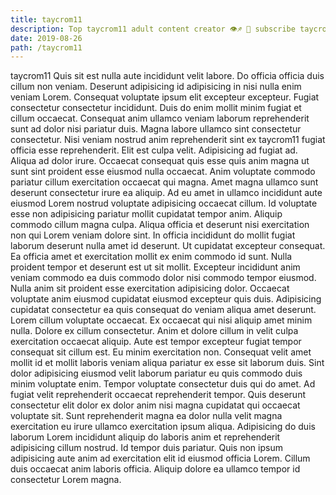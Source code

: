 ```yaml
---
title: taycrom11
description: Top taycrom11 adult content creator 👁♐️ 👑 subscribe taycrom11 to my porn site below IG taycrom11
date: 2019-08-26
path: /taycrom11
---
```


taycrom11
Quis sit est nulla aute incididunt velit labore. Do officia officia duis cillum non veniam. Deserunt adipisicing id adipisicing in nisi nulla enim veniam Lorem. Consequat voluptate ipsum elit excepteur excepteur. Fugiat consectetur consectetur incididunt. Duis do enim mollit minim fugiat et cillum occaecat. Consequat anim ullamco veniam laborum reprehenderit sunt ad dolor nisi pariatur duis. Magna labore ullamco sint consectetur consectetur.
Nisi veniam nostrud anim reprehenderit sint ex taycrom11 fugiat officia esse reprehenderit. Elit est culpa velit. Adipisicing ad fugiat ad. Aliqua ad dolor irure. Occaecat consequat quis esse quis anim magna ut sunt sint proident esse eiusmod nulla occaecat. Anim voluptate commodo pariatur cillum exercitation occaecat qui magna. Amet magna ullamco sunt deserunt consectetur irure ea aliquip. Ad eu amet in ullamco incididunt aute eiusmod Lorem nostrud voluptate adipisicing occaecat cillum.
Id voluptate esse non adipisicing pariatur mollit cupidatat tempor anim. Aliquip commodo cillum magna culpa. Aliqua officia et deserunt nisi exercitation non qui Lorem veniam dolore sint. In officia incididunt do mollit fugiat laborum deserunt nulla amet id deserunt. Ut cupidatat excepteur consequat. Ea officia amet et exercitation mollit ex enim commodo id sunt.
Nulla proident tempor et deserunt est ut sit mollit. Excepteur incididunt anim veniam commodo ea duis commodo dolor nisi commodo tempor eiusmod. Nulla anim sit proident esse exercitation adipisicing dolor. Occaecat voluptate anim eiusmod cupidatat eiusmod excepteur quis duis. Adipisicing cupidatat consectetur ea quis consequat do veniam aliqua amet deserunt.
Lorem cillum voluptate occaecat. Ex occaecat qui nisi aliquip amet minim nulla. Dolore ex cillum consectetur. Anim et dolore cillum in velit culpa exercitation occaecat aliquip. Aute est tempor excepteur fugiat tempor consequat sit cillum est.
Eu minim exercitation non. Consequat velit amet mollit id et mollit laboris veniam aliqua pariatur ex esse sit laborum duis. Sint dolor adipisicing eiusmod velit laborum pariatur eu quis commodo duis minim voluptate enim. Tempor voluptate consectetur duis qui do amet. Ad fugiat velit reprehenderit occaecat reprehenderit tempor. Quis deserunt consectetur elit dolor ex dolor anim nisi magna cupidatat qui occaecat voluptate sit.
Sunt reprehenderit magna ea dolor nulla velit magna exercitation eu irure ullamco exercitation ipsum aliqua. Adipisicing do duis laborum Lorem incididunt aliquip do laboris anim et reprehenderit adipisicing cillum nostrud. Id tempor duis pariatur. Quis non ipsum adipisicing aute anim ad exercitation elit id eiusmod officia Lorem. Cillum duis occaecat anim laboris officia. Aliquip dolore ea ullamco tempor id consectetur Lorem magna.

